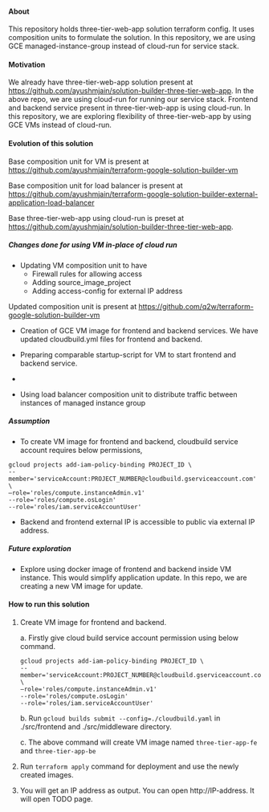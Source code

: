 #### About
This repository holds three-tier-web-app solution terraform config.
It uses composition units to formulate the solution. In this repository, we are using GCE managed-instance-group instead
of cloud-run for service stack.

#### Motivation
We already have three-tier-web-app solution present at https://github.com/ayushmjain/solution-builder-three-tier-web-app.
In the above repo, we are using cloud-run for running our service stack. Frontend and backend 
service present in three-tier-web-app is using cloud-run.
In this repository, we are exploring flexibility of three-tier-web-app by using GCE VMs 
instead of cloud-run.

#### Evolution of this solution

Base composition unit for VM is present at https://github.com/ayushmjain/terraform-google-solution-builder-vm

Base composition unit for load balancer is present at https://github.com/ayushmjain/terraform-google-solution-builder-external-application-load-balancer

Base three-tier-web-app using cloud-run is preset at https://github.com/ayushmjain/solution-builder-three-tier-web-app.

##### Changes done for using VM in-place of cloud run

* Updating VM composition unit to have 
  * Firewall rules for allowing access 
  * Adding source_image_project 
  * Adding access-config for external IP address

Updated composition unit is present at https://github.com/q2w/terraform-google-solution-builder-vm
    
* Creation of GCE VM image for frontend and backend services. We have updated
cloudbuild.yml files for frontend and backend.

* Preparing comparable startup-script for VM to start frontend and backend service.
* 
* Using load balancer composition unit to distribute traffic between instances of managed instance group

##### Assumption

* To create VM image for frontend and backend, cloudbuild service account requires
below permissions,
```
gcloud projects add-iam-policy-binding PROJECT_ID \
--member='serviceAccount:PROJECT_NUMBER@cloudbuild.gserviceaccount.com' \
—role='roles/compute.instanceAdmin.v1'
--role='roles/compute.osLogin'
--role='roles/iam.serviceAccountUser'
```
* Backend and frontend external IP is accessible to public via external IP address.
##### Future exploration
* Explore using docker image of frontend and backend inside VM instance. 
This would simplify application update. In this repo, we are creating a new VM image for update.


#### How to run this solution

1. Create VM image for frontend and backend. 
   
   a. Firstly give cloud build service account permission using below command.

    ```
    gcloud projects add-iam-policy-binding PROJECT_ID \
    --member='serviceAccount:PROJECT_NUMBER@cloudbuild.gserviceaccount.com' \
    —role='roles/compute.instanceAdmin.v1'
    --role='roles/compute.osLogin'
    --role='roles/iam.serviceAccountUser'
   
    ```

    b. Run `gcloud builds submit --config=./cloudbuild.yaml` in ./src/frontend and 
./src/middleware directory.

    c. The above command will create VM image named `three-tier-app-fe` and 
`three-tier-app-be`

2. Run `terraform apply` command for deployment and use the newly created images.
3. You will get an IP address as output. You can open http://IP-address. It
will open TODO page.


